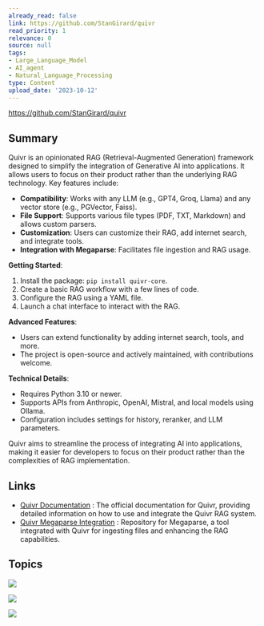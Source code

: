```yaml
---
already_read: false
link: https://github.com/StanGirard/quivr
read_priority: 1
relevance: 0
source: null
tags:
- Large_Language_Model
- AI_agent
- Natural_Language_Processing
type: Content
upload_date: '2023-10-12'
---
```


https://github.com/StanGirard/quivr
## Summary

Quivr is an opinionated RAG (Retrieval-Augmented Generation) framework designed to simplify the integration of Generative AI into applications. It allows users to focus on their product rather than the underlying RAG technology. Key features include:

- **Compatibility**: Works with any LLM (e.g., GPT4, Groq, Llama) and any vector store (e.g., PGVector, Faiss).
- **File Support**: Supports various file types (PDF, TXT, Markdown) and allows custom parsers.
- **Customization**: Users can customize their RAG, add internet search, and integrate tools.
- **Integration with Megaparse**: Facilitates file ingestion and RAG usage.

**Getting Started**:
1. Install the package: `pip install quivr-core`.
2. Create a basic RAG workflow with a few lines of code.
3. Configure the RAG using a YAML file.
4. Launch a chat interface to interact with the RAG.

**Advanced Features**:
- Users can extend functionality by adding internet search, tools, and more.
- The project is open-source and actively maintained, with contributions welcome.

**Technical Details**:
- Requires Python 3.10 or newer.
- Supports APIs from Anthropic, OpenAI, Mistral, and local models using Ollama.
- Configuration includes settings for history, reranker, and LLM parameters.

Quivr aims to streamline the process of integrating AI into applications, making it easier for developers to focus on their product rather than the complexities of RAG implementation.
## Links

- [Quivr Documentation](https://core.quivr.com/) : The official documentation for Quivr, providing detailed information on how to use and integrate the Quivr RAG system.
- [Quivr Megaparse Integration](https://github.com/quivrhq/megaparse) : Repository for Megaparse, a tool integrated with Quivr for ingesting files and enhancing the RAG capabilities.

## Topics

![](topics/Library/Quivr%20core)

![](topics/Concept/Vectorstore)

![](topics/Concept/Retrieval%20Augmented%20Generation%20RAG)